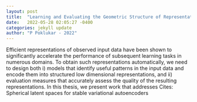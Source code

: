 ```yaml
---
layout: post
title:  "Learning and Evaluating the Geometric Structure of Representation Spaces"
date:   2022-05-28 02:05:27 -0400
categories: jekyll update
author: "P Poklukar - 2022"
---
```

Efficient representations of observed input data have been shown to significantly accelerate the performance of subsequent learning tasks in numerous domains. To obtain such representations automatically, we need to design both i) models that identify useful patterns in the input data and encode them into structured low dimensional representations, and ii) evaluation measures that accurately assess the quality of the resulting representations. In this thesis, we present work that addresses  Cites: Spherical latent spaces for stable variational autoencoders